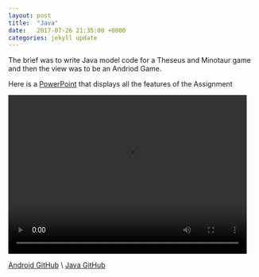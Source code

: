```yaml
---
layout: post
title:  "Java"
date:   2017-07-26 21:35:00 +0000
categories: jekyll update
---
```

The brief was to write Java model code for a Theseus and Minotaur game and then the view was to be an Andriod Game.

Here is a [PowerPoint][ppt] that displays all the features of the Assignment

<video width="480" height="320" controls="controls">
  <source src="/Java/BasicPlay.mp4" type="video/mp4">
</video>

[Android GitHub][git-android] \\
[Java GitHub][git-java]

[git-android]: https://github.com/ism0080/TheTheseusandMinotaur
[git-java]: https://github.com/ism0080/Java-Theseus-and-Minotaur
[ppt]: /Java/TaM.pptx
